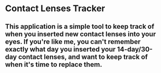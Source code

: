 # Contact Lenses Tracker
## This application is a simple tool to keep track of when you inserted new contact lenses into your eyes. If you're like me, you can't remember exactly what day you inserted your 14-day/30-day contact lenses, and want to keep track of when it's time to replace them.